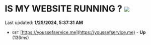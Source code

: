 # IS MY WEBSITE RUNNING ? [![](https://img.shields.io/static/v1?label=Sponsor&message=%E2%9D%A4&logo=GitHub&color=%23fe8e86)](https://github.com/sponsors/<username>)

Last updated: **1/25/2024, 5:37:31 AM**

- `GET` [https://youssefservice.me](https://youssefservice.me) - **Up** (136ms)
